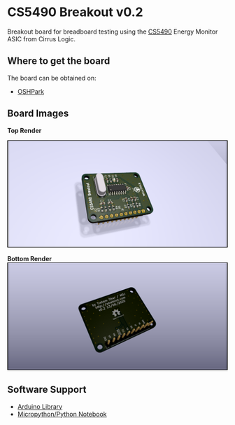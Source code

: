 # CS5490 Breakout v0.2

Breakout board for breadboard testing using the [CS5490](https://www.cirrus.com/products/cs5490/) Energy Monitor ASIC from Cirrus Logic.

## Where to get the board

The board can be obtained on:
- [OSHPark](https://oshpark.com/shared_projects/akd2GqB2)

## Board Images

**Top Render**

![Top Render](renders/CS5490_Breakout_Front.png)

**Bottom Render**
![Bottom Render](renders/CS5490_Breakout_Back.png)

## Software Support

- [Arduino Library](https://github.com/tiagolobao/CS5490)
- [Micropython/Python Notebook](https://github.com/whatnick/cs5490_micropython)
